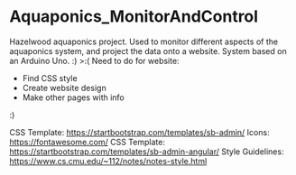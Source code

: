 # Aquaponics_MonitorAndControl
Hazelwood aquaponics project. Used to monitor different aspects of the aquaponics system, and project the data onto a website. System based on an Arduino Uno. :) >:(
Need to do for website:
*  Find CSS style
*  Create website design
*  Make other pages with info

:)

CSS Template: https://startbootstrap.com/templates/sb-admin/
Icons: https://fontawesome.com/
CSS Template: https://startbootstrap.com/templates/sb-admin-angular/
Style Guidelines: https://www.cs.cmu.edu/~112/notes/notes-style.html
